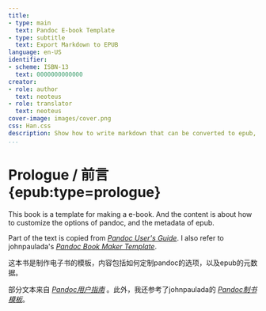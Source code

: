 ```yaml
---
title:
- type: main
  text: Pandoc E-book Template
- type: subtitle
  text: Export Markdown to EPUB
language: en-US
identifier:
- scheme: ISBN-13
  text: 0000000000000
creator:
- role: author
  text: neoteus
- role: translator
  text: neoteus
cover-image: images/cover.png
css: Han.css
description: Show how to write markdown that can be converted to epub, and options for advanced customization.
...
```


# Prologue / 前言 {epub:type=prologue}

This book is a template for making a e-book. And the content is about how to customize the options of pandoc, and the metadata of epub.

Part of the text is copied from *[Pandoc User's Guide](https://pandoc.org/MANUAL.html)*. I also refer to johnpaulada's *[Pandoc Book Maker Template](https://github.com/johnpaulada/pandoc-markdown-book-template)*.

这本书是制作电子书的模板，内容包括如何定制pandoc的选项，以及epub的元数据。

部分文本来自 *[Pandoc用户指南](https://pandoc.org/MANUAL.html)* 。此外，我还参考了johnpaulada的 *[Pandoc制书模板](https://github.com/johnpaulada/pandoc-markdown-book-template)*。
